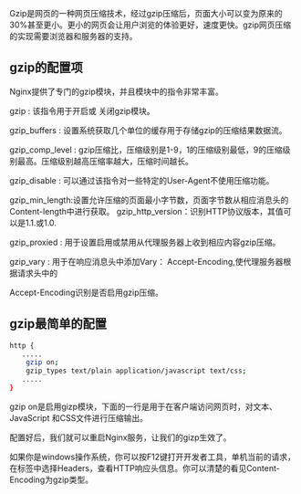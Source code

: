 
Gzip是网页的一种网页压缩技术，经过gzip压缩后，页面大小可以变为原来的30%甚至更小。更小的网页会让用户浏览的体验更好，速度更快。gzip网页压缩的实现需要浏览器和服务器的支持。

## gzip的配置项

Nginx提供了专门的gzip模块，并且模块中的指令非常丰富。

gzip : 该指令用于开启或 关闭gzip模块。

gzip_buffers : 设置系统获取几个单位的缓存用于存储gzip的压缩结果数据流。

gzip_comp_level : gzip压缩比，压缩级别是1-9，1的压缩级别最低，9的压缩级别最高。压缩级别越高压缩率越大，压缩时间越长。

gzip_disable : 可以通过该指令对一些特定的User-Agent不使用压缩功能。

gzip_min_length:设置允许压缩的页面最小字节数，页面字节数从相应消息头的Content-length中进行获取。
gzip_http_version：识别HTTP协议版本，其值可以是1.1.或1.0.

gzip_proxied : 用于设置启用或禁用从代理服务器上收到相应内容gzip压缩。

gzip_vary : 用于在响应消息头中添加Vary：
Accept-Encoding,使代理服务器根据请求头中的

Accept-Encoding识别是否启用gzip压缩。

## gzip最简单的配置

```bash
http {
   .....
    gzip on;
    gzip_types text/plain application/javascript text/css;
   .....
}
```

gzip on是启用gizp模块，下面的一行是用于在客户端访问网页时，对文本、JavaScript 和CSS文件进行压缩输出。

配置好后，我们就可以重启Nginx服务，让我们的gizp生效了。

如果你是windows操作系统，你可以按F12键打开开发者工具，单机当前的请求，在标签中选择Headers，查看HTTP响应头信息。你可以清楚的看见Content-Encoding为gzip类型。